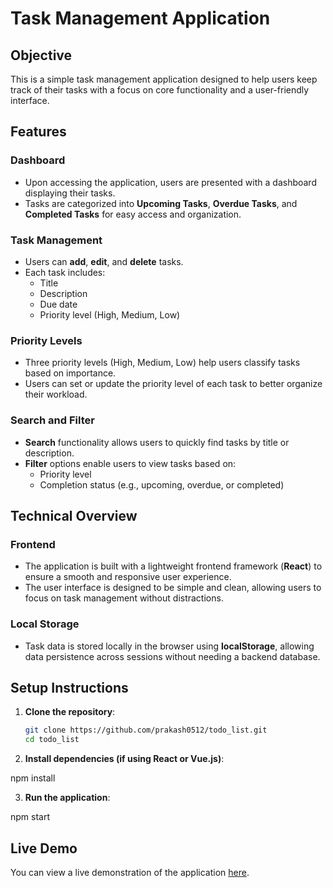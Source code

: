 
# Task Management Application

## Objective
This is a simple task management application designed to help users keep track of their tasks with a focus on core functionality and a user-friendly interface.

## Features

### Dashboard
- Upon accessing the application, users are presented with a dashboard displaying their tasks.
- Tasks are categorized into **Upcoming Tasks**, **Overdue Tasks**, and **Completed Tasks** for easy access and organization.

### Task Management
- Users can **add**, **edit**, and **delete** tasks.
- Each task includes:
  - Title
  - Description
  - Due date
  - Priority level (High, Medium, Low)

### Priority Levels
- Three priority levels (High, Medium, Low) help users classify tasks based on importance.
- Users can set or update the priority level of each task to better organize their workload.

### Search and Filter
- **Search** functionality allows users to quickly find tasks by title or description.
- **Filter** options enable users to view tasks based on:
  - Priority level
  - Completion status (e.g., upcoming, overdue, or completed)

## Technical Overview

### Frontend
- The application is built with a lightweight frontend framework (**React**) to ensure a smooth and responsive user experience.
- The user interface is designed to be simple and clean, allowing users to focus on task management without distractions.

### Local Storage
- Task data is stored locally in the browser using **localStorage**, allowing data persistence across sessions without needing a backend database.

## Setup Instructions

1. **Clone the repository**:
   ```bash
   git clone https://github.com/prakash0512/todo_list.git
   cd todo_list
2. **Install dependencies (if using React or Vue.js)**:

npm install

3. **Run the application**:

npm start


## Live Demo
You can view a live demonstration of the application [here](https://todo-list-mkm2.onrender.com).
